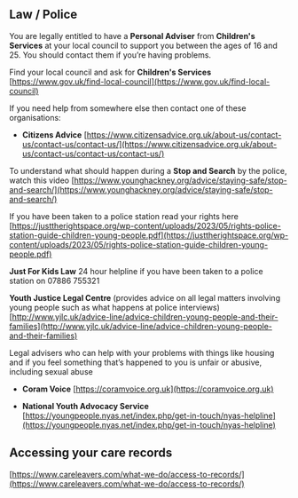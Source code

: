 
## <i class="fas fa-gavel"></i> Law / Police

You are legally entitled to have a **Personal Adviser** from **Children's Services** at your local council to support you between the ages of 16 and 25. You should contact them if you’re having problems.

Find your local council and ask for **Children's Services**
[https://www.gov.uk/find-local-council](https://www.gov.uk/find-local-council)


If you need help from somewhere else then contact one of these organisations:

* **Citizens Advice** [https://www.citizensadvice.org.uk/about-us/contact-us/contact-us/contact-us/](https://www.citizensadvice.org.uk/about-us/contact-us/contact-us/contact-us/)

To understand what should happen during a **Stop and Search** by the police, watch this video [https://www.younghackney.org/advice/staying-safe/stop-and-search/](https://www.younghackney.org/advice/staying-safe/stop-and-search/)


If you have been taken to a police station read your rights here 
[https://justtherightspace.org/wp-content/uploads/2023/05/rights-police-station-guide-children-young-people.pdf](https://justtherightspace.org/wp-content/uploads/2023/05/rights-police-station-guide-children-young-people.pdf)


**Just For Kids Law** 24 hour helpline if you have been taken to a police station on 07886 755321

  
  **Youth Justice Legal Centre** (provides advice on all legal matters involving young people such as what happens at police interviews)
 [http://www.yjlc.uk/advice-line/advice-children-young-people-and-their-families](http://www.yjlc.uk/advice-line/advice-children-young-people-and-their-families) 

Legal advisers who can help with your problems with things like 
housing and if you feel something that’s happened to you is unfair or abusive, including sexual abuse

* **Coram Voice** [https://coramvoice.org.uk](https://coramvoice.org.uk)

* **National Youth Advocacy Service**
[https://youngpeople.nyas.net/index.php/get-in-touch/nyas-helpline](https://youngpeople.nyas.net/index.php/get-in-touch/nyas-helpline)



##  Accessing your care records

[https://www.careleavers.com/what-we-do/access-to-records/](https://www.careleavers.com/what-we-do/access-to-records/) 
